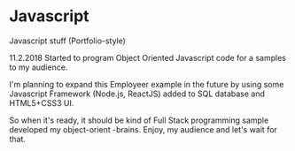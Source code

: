 # Javascript
Javascript stuff (Portfolio-style)

11.2.2018 Started to program Object Oriented Javascript code for a samples to my audience.

I'm planning to expand this Employeer example in the future by using some Javascript Framework (Node.js, ReactJS) added to SQL database and HTML5+CSS3 UI.

So when it's ready, it should be kind of Full Stack programming sample developed my object-orient -brains. Enjoy, my audience and let's wait for that.
